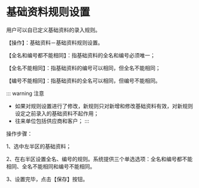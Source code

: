 # 基础资料规则设置 <Badge text="工贸T系列"> </Badge>
用户可以自已定义基础资料的录入规则。

【操作】：基础资料－基础资料规则设置。

【全名和编号都不能相同】：指基础资料的全名和编号必须唯一；

【全名不能相同】：指基础资料的编号可以相同，但全名不能相同；

【编号不能相同】：指基础资料的全名可以相同，但编号不能相同。

::: warning 注意
- 如果对规则设置进行了修改，新规则只对新增和修改基础资料有效，对新规则设定之前录入的基础资料不起作用；
- 往来单位包括供应商和客户；
:::

操作步骤：

1、选中左半区的基础资料；

2、在右半区设置全名、编号的规则。系统提供三个单选选项：全名和编号都不能相同、全名不能相同和编号不能相同。

3、设置完毕，点击【保存】按钮。